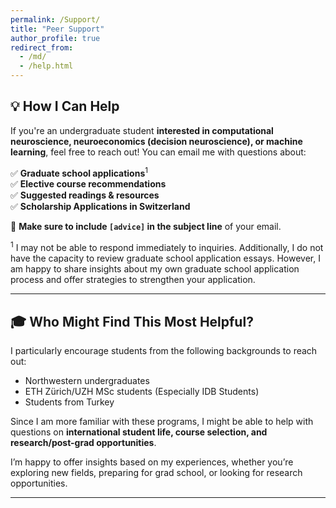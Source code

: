 ```yaml
---
permalink: /Support/
title: "Peer Support"
author_profile: true
redirect_from: 
  - /md/
  - /help.html
---
```


## 💡 How I Can Help  

If you're an undergraduate student **interested in computational neuroscience, neuroeconomics (decision neuroscience), or machine learning**, feel free to reach out! You can email me with questions about:  

✅ **Graduate school applications**<sup>1</sup>  
✅ **Elective course recommendations**  
✅ **Suggested readings & resources**  
✅ **Scholarship Applications in Switzerland**  

📩 **Make sure to include `[advice]` in the subject line** of your email.  

<sup>1</sup> I may not be able to respond immediately to inquiries. Additionally, I do not have the capacity to review graduate school application essays. However, I am happy to share insights about my own graduate school application process and offer strategies to strengthen your application.


---

## 🎓 Who Might Find This Most Helpful?  

I particularly encourage students from the following backgrounds to reach out:  

- Northwestern undergraduates
- ETH Zürich/UZH MSc students (Especially IDB Students)
- Students from Turkey  

Since I am more familiar with these programs, I might be able to help with questions on **international student life, course selection, and research/post-grad opportunities**.  

I’m happy to offer insights based on my experiences, whether you’re exploring new fields, preparing for grad school, or looking for research opportunities.  

---


